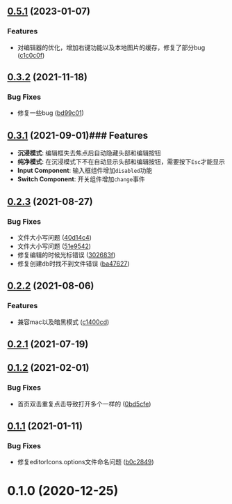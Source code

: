 ## [0.5.1](https://github.com/heiyehk/electron-vue3-inote/compare/0.4.1...0.5.1) (2023-01-07)


### Features

* 对编辑器的优化，增加右键功能以及本地图片的缓存，修复了部分bug ([c1c0c0f](https://github.com/heiyehk/electron-vue3-inote/commit/c1c0c0f676a29adce8dc46582f17f550d0c079ce))



## [0.3.2](https://github.com/heiyehk/electron-vue3-inote/compare/0.3.1...0.3.2) (2021-11-18)


### Bug Fixes

* 修复一些bug ([bd99c01](https://github.com/heiyehk/electron-vue3-inote/commit/bd99c0143a5867893d4a452558ee0e3b6f101ee9))



## [0.3.1](https://github.com/heiyehk/electron-vue3-inote/compare/0.2.3...0.3.1) (2021-09-01)### Features

* **沉浸模式**: 编辑框失去焦点后自动隐藏头部和编辑按钮
* **纯净模式**: 在沉浸模式下不在自动显示头部和编辑按钮，需要按下`Esc`才能显示
* **Input Component**: 输入框组件增加`disabled`功能
* **Switch Component**: 开关组件增加`change`事件



## [0.2.3](https://github.com/heiyehk/electron-vue3-inote/compare/0.2.2...0.2.3) (2021-08-27)


### Bug Fixes

* 文件大小写问题 ([40d14c4](https://github.com/heiyehk/electron-vue3-inote/commit/40d14c4e769de2ac34fc1458bf8fd8f408ac8684))
* 文件大小写问题 ([51e9542](https://github.com/heiyehk/electron-vue3-inote/commit/51e954229360d7a6f27c20f20e2bb7d40362402c))
* 修复编辑的时候光标错误 ([302683f](https://github.com/heiyehk/electron-vue3-inote/commit/302683f50f95d33ca697a9c8c36fac59a14ba8f5))
* 修复创建db时找不到文件错误 ([ba47627](https://github.com/heiyehk/electron-vue3-inote/commit/ba476279d73f6237cc7b327e44d0bf56149d1adc))



## [0.2.2](https://github.com/heiyehk/electron-vue3-inote/compare/0.2.1...0.2.2) (2021-08-06)


### Features

* 兼容mac以及暗黑模式 ([c1400cd](https://github.com/heiyehk/electron-vue3-inote/commit/c1400cdfe6dcd114f3ae90376ca0c090c70d8c82))



## [0.2.1](https://github.com/heiyehk/electron-vue3-inote/compare/0.1.2...0.2.1) (2021-07-19)



## [0.1.2](https://github.com/heiyehk/electron-vue3-inote/compare/0.1.1...0.1.2) (2021-02-01)


### Bug Fixes

* 首页双击重复点击导致打开多个一样的 ([0bd5cfe](https://github.com/heiyehk/electron-vue3-inote/commit/0bd5cfe240c85ed6909d24ed6e42d8a262bcbe9d))



## [0.1.1](https://github.com/heiyehk/electron-vue3-inote/compare/0.1.0...0.1.1) (2021-01-11)


### Bug Fixes

* 修复editorIcons.options文件命名问题 ([b0c2849](https://github.com/heiyehk/electron-vue3-inote/commit/b0c284994ce4656808fe080e78a17722be2af3fe))



# 0.1.0 (2020-12-25)



